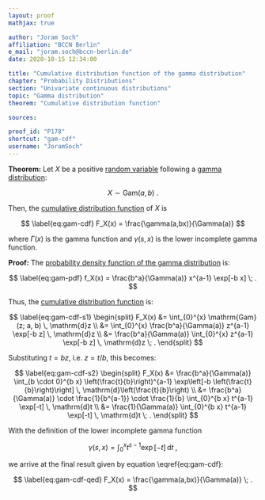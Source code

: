 ```yaml
---
layout: proof
mathjax: true

author: "Joram Soch"
affiliation: "BCCN Berlin"
e_mail: "joram.soch@bccn-berlin.de"
date: 2020-10-15 12:34:00

title: "Cumulative distribution function of the gamma distribution"
chapter: "Probability Distributions"
section: "Univariate continuous distributions"
topic: "Gamma distribution"
theorem: "Cumulative distribution function"

sources:

proof_id: "P178"
shortcut: "gam-cdf"
username: "JoramSoch"
---
```



**Theorem:** Let $X$ be a positive [random variable](/D/rvar) following a [gamma distribution](/D/gam):

$$ \label{eq:gam}
X \sim \mathrm{Gam}(a, b) \; .
$$

Then, the [cumulative distribution function](/D/cdf) of $X$ is

$$ \label{eq:gam-cdf}
F_X(x) = \frac{\gamma(a,bx)}{\Gamma(a)}
$$

where $\Gamma(x)$ is the gamma function and $\gamma(s,x)$ is the lower incomplete gamma function.


**Proof:** The [probability density function of the gamma distribution](/P/gam-pdf) is:

$$ \label{eq:gam-pdf}
f_X(x) = \frac{b^a}{\Gamma(a)} x^{a-1} \exp[-b x] \; .
$$

Thus, the [cumulative distribution function](/D/cdf) is:

$$ \label{eq:gam-cdf-s1}
\begin{split}
F_X(x) &= \int_{0}^{x} \mathrm{Gam}(z; a, b) \, \mathrm{d}z \\
&= \int_{0}^{x} \frac{b^a}{\Gamma(a)} z^{a-1} \exp[-b z] \, \mathrm{d}z \\
&= \frac{b^a}{\Gamma(a)} \int_{0}^{x} z^{a-1} \exp[-b z] \, \mathrm{d}z \; .
\end{split}
$$

Substituting $t = b z$, i.e. $z = t/b$, this becomes:

$$ \label{eq:gam-cdf-s2}
\begin{split}
F_X(x) &= \frac{b^a}{\Gamma(a)} \int_{b \cdot 0}^{b x} \left(\frac{t}{b}\right)^{a-1} \exp\left[-b \left(\frac{t}{b}\right)\right] \, \mathrm{d}\left(\frac{t}{b}\right) \\
&= \frac{b^a}{\Gamma(a)} \cdot \frac{1}{b^{a-1}} \cdot \frac{1}{b} \int_{0}^{b x} t^{a-1} \exp[-t] \, \mathrm{d}t \\
&= \frac{1}{\Gamma(a)} \int_{0}^{b x} t^{a-1} \exp[-t] \, \mathrm{d}t \; .
\end{split}
$$

With the definition of the lower incomplete gamma function

$$ \label{eq:li-gam-fct}
\gamma(s,x) = \int_{0}^{x} t^{s-1} \exp[-t] \, \mathrm{d}t \; ,
$$

we arrive at the final result given by equation \eqref{eq:gam-cdf}:

$$ \label{eq:gam-cdf-qed}
F_X(x) = \frac{\gamma(a,bx)}{\Gamma(a)} \; .
$$